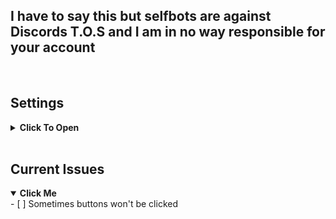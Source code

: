 <h2>I have to say this but selfbots are against Discords T.O.S and I am in no way responsible for your account</h2><br>

## Settings
<details>
<summary><strong>Click To Open</strong></summary>
The program will make the settings file automatically on the first startup

```json
{
    "token": "", // the token of the account I will add multi token support soon
    "channelId": "", // the id of the channel you want to send the slash commands to
    "webhookID": "", // mostly used for debugging purposes but I may do something
    "safe": true // A safemode verson of the bot all it does is remove the crime command so you don't die
}
```
</details>
</br>

## Current Issues
<details open>
<summary><strong>Click Me</strong></summary>
- [ ] Sometimes buttons won't be clicked
</details>